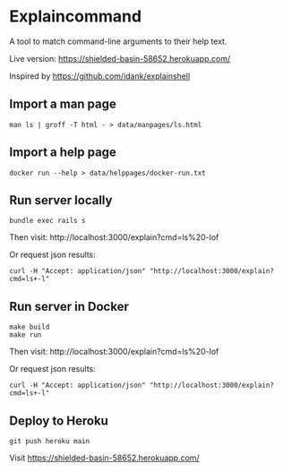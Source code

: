 # Explaincommand

A tool to match command-line arguments to their help text.

Live version: https://shielded-basin-58652.herokuapp.com/

Inspired by https://github.com/idank/explainshell

## Import a man page
```
man ls | groff -T html - > data/manpages/ls.html
```

## Import a help page
```
docker run --help > data/helppages/docker-run.txt
```

## Run server locally
```
bundle exec rails s
```
Then visit:
http://localhost:3000/explain?cmd=ls%20-lof

Or request json results:
```
curl -H "Accept: application/json" "http://localhost:3000/explain?cmd=ls+-l"
```

## Run server in Docker
```
make build
make run
```

Then visit:
http://localhost:3000/explain?cmd=ls%20-lof

Or request json results:
```
curl -H "Accept: application/json" "http://localhost:3000/explain?cmd=ls+-l"
```

## Deploy to Heroku

```
git push heroku main
```

Visit https://shielded-basin-58652.herokuapp.com/